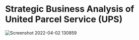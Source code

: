 # Strategic Business Analysis of United Parcel Service (UPS)
![Screenshot 2022-04-02 130859](https://user-images.githubusercontent.com/52173060/161393666-619f0524-9c78-4a6f-badb-fc0e98dd20d5.png)
